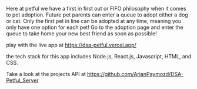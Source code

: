 Here at petful we have a first in first out or FIFO philosophy when it comes to pet adoption. Future pet parents can enter a queue to adopt either a dog or cat. Only the first pet in line can be adopted at any time, meaning you only have one option for each pet! Go to the adoption page and enter the queue to take home your new best friend as soon as possible!

play with the live app at https://dsa-petful.vercel.app/

the tech stack for this app includes Node.js, React.js, Javascript, HTML, and CSS.

Take a look at the projects API at https://github.com/ArianPaymozd/DSA-Petful_Server